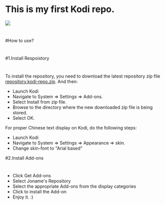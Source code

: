 # This is my first Kodi repo.
![](http://7xoatu.com1.z0.glb.clouddn.com/o_1a51qshpo1bke291h3t10pr1h1ma.jpg)
#
#How to use?
#
#1.Install Respoistory
#
To install the repository, you need to download the latest repository zip file [repository.kodi-repo.zip](https://raw.githubusercontent.com/joname1/kodi-repo/master/repository.kodi-repo.zip). And then:

* Launch Kodi
* Navigate to System => Settings => Add-ons.
* Select Install from zip file.
* Browse to the directory where the new downloaded zip file is being stored.
* Select OK.

For proper Chinese text display on Kodi, do the following steps:
* Launch Kodi
* Navigate to System => Settings => Appearance => skin.
* Change skin-font to "Arial based"

#2.Install Add-ons
#
* Click Get Add-ons
* Select Joname's Repository
* Select the appropriate Add-ons from the display categories
* Click to install the Add-on
* Enjoy it. :)
